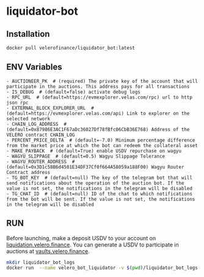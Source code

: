 # liquidator-bot

## Installation
```bash
docker pull velerofinance/liquidator_bot:latest
```

## ENV Variables
    - AUCTIONEER_PK  # (required) The private key of the account that will participate in the auctions. This address pays for all transactions
    - IS_DEBUG  # (default=false) activate debug logs
    - RPC_URL  # (default=https://evmexplorer.velas.com/rpc) url to http json rpc
    - EXTERNAL_BLOCK_EXPLORER_URL  # (default=https://evmexplorer.velas.com/api) Link to explorer on the selected network
    - CHAIN_LOG_ADDRESS  # (default=0x87986E3AC1F67aDc36027Df78fBfc06CbB36E768) Address of the VELERO contract CHAIN_LOG
    - PERCENT_PRICE_DELTA  # (default=-7.0) Minimum percentage difference from the market price at which the bot can redeem the collateral asset
    - MAKE_PAYBACK  # (default=True) enable USDV repurchase on wagyu
    - WAGYU_SLIPPAGE  # (default=0.5) Wagyu Slippage Tolerance
    - WAGYU_ROUTER_ADDRESS  # (default=0x3D1c58B6d4501E34DF37Cf0f664A58059a188F00) Wagyu Router Contract address
    - TG_BOT_KEY  # (default=null) The key of the telegram bot that will send notifications about the operation of the auction bot. If the value is not set, the notifications in the telegram will be disabled
    - TG_CHAT_ID  # (default=null) ID of the chat to which notifications from the bot will be sent. If the value is not set, the notifications in the telegram will be disabled

## RUN
Before launching, make a deposit USDV to your account on [liquidation.velero.finance](https://liquidation.velero.finance/?network=velas).
You can generate a USDV to participate in auctions at [vaults.velero.finance](https://vaults.velero.finance/?network=velas).
```bash
mkdir liquidator_bot_logs
docker run  --name velero_bot_liquidator -v $(pwd)/liquidator_bot_logs:/app/log -e AUCTIONEER_PK=0x0000000000000000000000000000000000000000000000000000000000000000 -e PERCENT_PRICE_DELTA=-7.0 -e TG_BOT_KEY=0000000000:AAAAAAAAAAAAAAAAAAAAAAAAA-kkkkkkkkk -e TG_CHAT_ID=000000001 velerofinance/liquidator_bot:latest
```